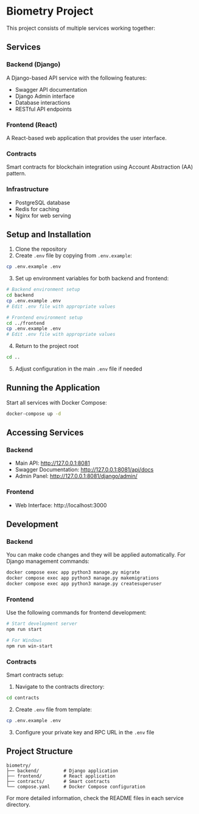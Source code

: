 # Biometry Project

This project consists of multiple services working together:

## Services

### Backend (Django)
A Django-based API service with the following features:
- Swagger API documentation
- Django Admin interface
- Database interactions
- RESTful API endpoints

### Frontend (React)
A React-based web application that provides the user interface.

### Contracts
Smart contracts for blockchain integration using Account Abstraction (AA) pattern.

### Infrastructure
- PostgreSQL database
- Redis for caching
- Nginx for web serving

## Setup and Installation

1. Clone the repository
2. Create `.env` file by copying from `.env.example`:
```sh
cp .env.example .env
```
3. Set up environment variables for both backend and frontend:
```sh
# Backend environment setup
cd backend
cp .env.example .env
# Edit .env file with appropriate values

# Frontend environment setup
cd ../frontend
cp .env.example .env
# Edit .env file with appropriate values
```
4. Return to the project root
```sh
cd ..
```
5. Adjust configuration in the main `.env` file if needed

## Running the Application

Start all services with Docker Compose:
```sh
docker-compose up -d
```

## Accessing Services

### Backend
- Main API: http://127.0.0.1:8081
- Swagger Documentation: http://127.0.0.1:8081/api/docs
- Admin Panel: http://127.0.0.1:8081/django/admin/

### Frontend
- Web Interface: http://localhost:3000

## Development

### Backend
You can make code changes and they will be applied automatically. For Django management commands:
```sh
docker compose exec app python3 manage.py migrate
docker compose exec app python3 manage.py makemigrations
docker compose exec app python3 manage.py createsuperuser
```

### Frontend
Use the following commands for frontend development:
```sh
# Start development server
npm run start

# For Windows
npm run win-start
```

### Contracts
Smart contracts setup:
1. Navigate to the contracts directory:
```sh
cd contracts
```
2. Create `.env` file from template:
```sh
cp .env.example .env
```
3. Configure your private key and RPC URL in the `.env` file

## Project Structure

```
biometry/
├── backend/         # Django application
├── frontend/        # React application
├── contracts/       # Smart contracts
└── compose.yaml     # Docker Compose configuration
```

For more detailed information, check the README files in each service directory.
